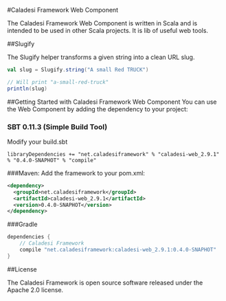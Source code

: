 #Caladesi Framework Web Component

The Caladesi Framework Web Component is written in Scala and is intended to be used in other Scala projects. It is
lib of useful web tools.

##Slugify

The Slugify helper transforms a given string into a clean URL slug.

```scala
val slug = Slugify.string("A small Red TRUCK")

// Will print "a-small-red-truck"
println(slug)
```

##Getting Started with Caladesi Framework Web Component
You can use the Web Component by adding the dependency to your project:

### SBT 0.11.3 (Simple Build Tool)
Modify your build.sbt

    libraryDependencies += "net.caladesiframework" % "caladesi-web_2.9.1" % "0.4.0-SNAPHOT" % "compile"

###Maven:
Add the framework to your pom.xml:

```xml
<dependency>
  <groupId>net.caladesiframework</groupId>
  <artifactId>caladesi-web_2.9.1</artifactId>
  <version>0.4.0-SNAPHOT</version>
</dependency>
```

###Gradle
```groovy
dependencies {
    // Caladesi Framework
    compile "net.caladesiframework:caladesi-web_2.9.1:0.4.0-SNAPHOT"
}
```

##License

The Caladesi Framework is open source software released under the Apache 2.0 license.
